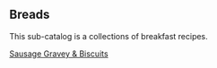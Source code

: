 ## Breads

This sub-catalog is a collections of breakfast recipes.

[Sausage Gravey & Biscuits](recipes/SausageGraveyBiscuits.md)